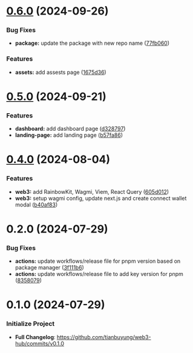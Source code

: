 # [0.6.0](https://github.com/tianbuyung/aquavest/compare/v0.5.0...v0.6.0) (2024-09-26)


### Bug Fixes

* **package:** update the package with new repo name ([77fb060](https://github.com/tianbuyung/aquavest/commit/77fb0604605a4af3bc32a82fdf9ea79bbe0a1232))


### Features

* **assets:** add assests page ([1675d36](https://github.com/tianbuyung/aquavest/commit/1675d364a0afb1072b5d52f5d8e052e51da60034))

# [0.5.0](https://github.com/tianbuyung/web3-hub/compare/v0.4.0...v0.5.0) (2024-09-21)


### Features

* **dashboard:** add dashboard page ([d328797](https://github.com/tianbuyung/web3-hub/commit/d3287978550a7175ae4b76247cbb70acda29f306))
* **landing-page:** add landing page ([b57fa86](https://github.com/tianbuyung/web3-hub/commit/b57fa86b7a8e258b3845dd57fde8979b964ba832))

# [0.4.0](https://github.com/tianbuyung/web3-hub/compare/v0.3.0...v0.4.0) (2024-08-04)


### Features

* **web3:** add RainbowKit, Wagmi, Viem, React Query ([605d012](https://github.com/tianbuyung/web3-hub/commit/605d012eefb66d93d28720cb2c86b7fa7a815de5))
* **web3:** setup wagmi config, update next.js and create connect wallet modal ([b40af83](https://github.com/tianbuyung/web3-hub/commit/b40af832212c360ee3de1cfcc5489b9542be7322))

# 0.2.0 (2024-07-29)

### Bug Fixes

- **actions:** update workflows/release file for pnpm version based on package manager ([3f111b6](https://github.com/tianbuyung/web3-hub/commit/3f111b63f266804ed03ee82d14e58c06cc165143))
- **actions:** update workflows/release file to add key version for pnpm ([8358079](https://github.com/tianbuyung/web3-hub/commit/8358079a1b25c08956eb253b07b52d02985701f0))

# 0.1.0 (2024-07-29)

### Initialize Project

- **Full Changelog**: https://github.com/tianbuyung/web3-hub/commits/v0.1.0
